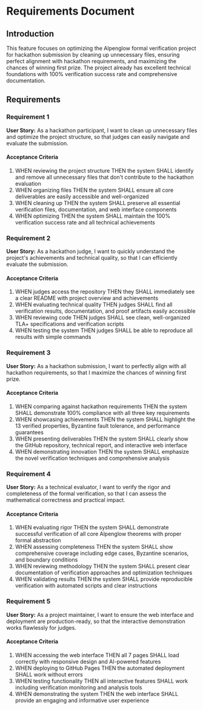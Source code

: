 # Requirements Document

## Introduction

This feature focuses on optimizing the Alpenglow formal verification project for hackathon submission by cleaning up unnecessary files, ensuring perfect alignment with hackathon requirements, and maximizing the chances of winning first prize. The project already has excellent technical foundations with 100% verification success rate and comprehensive documentation.

## Requirements

### Requirement 1

**User Story:** As a hackathon participant, I want to clean up unnecessary files and optimize the project structure, so that judges can easily navigate and evaluate the submission.

#### Acceptance Criteria

1. WHEN reviewing the project structure THEN the system SHALL identify and remove all unnecessary files that don't contribute to the hackathon evaluation
2. WHEN organizing files THEN the system SHALL ensure all core deliverables are easily accessible and well-organized
3. WHEN cleaning up THEN the system SHALL preserve all essential verification files, documentation, and web interface components
4. WHEN optimizing THEN the system SHALL maintain the 100% verification success rate and all technical achievements

### Requirement 2

**User Story:** As a hackathon judge, I want to quickly understand the project's achievements and technical quality, so that I can efficiently evaluate the submission.

#### Acceptance Criteria

1. WHEN judges access the repository THEN they SHALL immediately see a clear README with project overview and achievements
2. WHEN evaluating technical quality THEN judges SHALL find all verification results, documentation, and proof artifacts easily accessible
3. WHEN reviewing code THEN judges SHALL see clean, well-organized TLA+ specifications and verification scripts
4. WHEN testing the system THEN judges SHALL be able to reproduce all results with simple commands

### Requirement 3

**User Story:** As a hackathon submission, I want to perfectly align with all hackathon requirements, so that I maximize the chances of winning first prize.

#### Acceptance Criteria

1. WHEN comparing against hackathon requirements THEN the system SHALL demonstrate 100% compliance with all three key requirements
2. WHEN showcasing achievements THEN the system SHALL highlight the 13 verified properties, Byzantine fault tolerance, and performance guarantees
3. WHEN presenting deliverables THEN the system SHALL clearly show the GitHub repository, technical report, and interactive web interface
4. WHEN demonstrating innovation THEN the system SHALL emphasize the novel verification techniques and comprehensive analysis

### Requirement 4

**User Story:** As a technical evaluator, I want to verify the rigor and completeness of the formal verification, so that I can assess the mathematical correctness and practical impact.

#### Acceptance Criteria

1. WHEN evaluating rigor THEN the system SHALL demonstrate successful verification of all core Alpenglow theorems with proper formal abstraction
2. WHEN assessing completeness THEN the system SHALL show comprehensive coverage including edge cases, Byzantine scenarios, and boundary conditions
3. WHEN reviewing methodology THEN the system SHALL present clear documentation of verification approaches and optimization techniques
4. WHEN validating results THEN the system SHALL provide reproducible verification with automated scripts and clear instructions

### Requirement 5

**User Story:** As a project maintainer, I want to ensure the web interface and deployment are production-ready, so that the interactive demonstration works flawlessly for judges.

#### Acceptance Criteria

1. WHEN accessing the web interface THEN all 7 pages SHALL load correctly with responsive design and AI-powered features
2. WHEN deploying to GitHub Pages THEN the automated deployment SHALL work without errors
3. WHEN testing functionality THEN all interactive features SHALL work including verification monitoring and analysis tools
4. WHEN demonstrating the system THEN the web interface SHALL provide an engaging and informative user experience